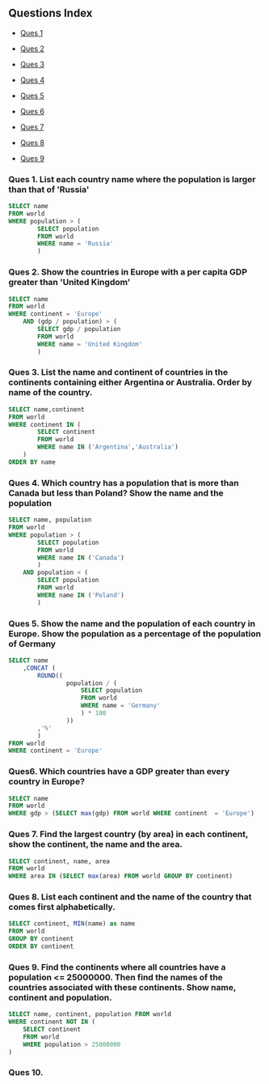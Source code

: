 ## Questions Index

* [Ques 1](#ques-1-list-each-country-name-where-the-population-is-larger-than-that-of-russia)

* [Ques 2](#ques-2-show-the-countries-in-europe-with-a-per-capita-gdp-greater-than-united-kingdom)

* [Ques 3](#ques-3-list-the-name-and-continent-of-countries-in-the-continents-containing-either-argentina-or-australia-order-by-name-of-the-country)

* [Ques 4](#ques-4-which-country-has-a-population-that-is-more-than-canada-but-less-than-poland-show-the-name-and-the-population)

* [Ques 5](#ques-5-show-the-name-and-the-population-of-each-country-in-europe-show-the-population-as-a-percentage-of-the-population-of-germany)

* [Ques 6](#ques6-which-countries-have-a-gdp-greater-than-every-country-in-europe)

* [Ques 7](#ques-7-find-the-largest-country-by-area-in-each-continent-show-the-continent-the-name-and-the-area)

* [Ques 8](#ques-8-list-each-continent-and-the-name-of-the-country-that-comes-first-alphabetically)

* [Ques 9](#ques-9-find-the-continents-where-all-countries-have-a-population--25000000-then-find-the-names-of-the-countries-associated-with-these-continents-show-name-continent-and-population)


### Ques 1. List each country name where the population is larger than that of 'Russia'

```sql
SELECT name
FROM world
WHERE population > (
		SELECT population
		FROM world
		WHERE name = 'Russia'
		)
```

### Ques 2. Show the countries in Europe with a per capita GDP greater than 'United Kingdom'

```sql
SELECT name
FROM world
WHERE continent = 'Europe'
	AND (gdp / population) > (
		SELECT gdp / population
		FROM world
		WHERE name = 'United Kingdom'
		)
```

### Ques 3. List the name and continent of countries in the continents containing either Argentina or Australia. Order by name of the country.

```sql
SELECT name,continent
FROM world
WHERE continent IN (
		SELECT continent
		FROM world
		WHERE name IN ('Argentina','Australia')
	)
ORDER BY name
```

### Ques 4. Which country has a population that is more than Canada but less than Poland? Show the name and the population

```sql
SELECT name, population
FROM world
WHERE population > (
		SELECT population
		FROM world
		WHERE name IN ('Canada')
		)
	AND population < (
		SELECT population
		FROM world
		WHERE name IN ('Poland')
		)
```

### Ques 5. Show the name and the population of each country in Europe. Show the population as a percentage of the population of Germany

```sql
SELECT name
	,CONCAT (
		ROUND((
				population / (
					SELECT population
					FROM world
					WHERE name = 'Germany'
					) * 100
				))
		,'%'
		)
FROM world
WHERE continent = 'Europe'
```


### Ques6. Which countries have a GDP greater than every country in Europe?

```sql
SELECT name
FROM world
WHERE gdp > (SELECT max(gdp) FROM world WHERE continent  = 'Europe')
```

### Ques 7. Find the largest country (by area) in each continent, show the continent, the name and the area.

```sql
SELECT continent, name, area
FROM world
WHERE area IN (SELECT max(area) FROM world GROUP BY continent)
```

### Ques 8. List each continent and the name of the country that comes first alphabetically.

```sql
SELECT continent, MIN(name) as name
FROM world
GROUP BY continent
ORDER BY continent
```

### Ques 9. Find the continents where all countries have a population <= 25000000. Then find the names of the countries associated with these continents. Show name, continent and population.

```sql
SELECT name, continent, population FROM world
WHERE continent NOT IN (
	SELECT continent
	FROM world
	WHERE population > 25000000
)
```

### Ques 10. 
